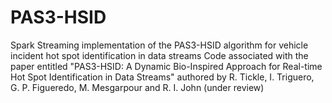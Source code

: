 # PAS3-HSID
Spark Streaming implementation of the PAS3-HSID algorithm for vehicle incident hot spot identification in data streams
Code associated with the paper entitled "PAS3-HSID: A Dynamic Bio-Inspired Approach for Real-time Hot Spot Identification in Data Streams" authored by R. Tickle, I. Triguero, G. P. Figueredo, M. Mesgarpour and R. I. John (under review)
